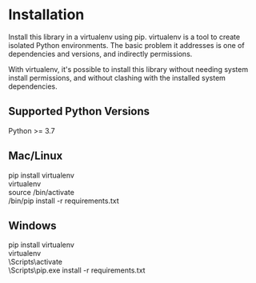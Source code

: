 # Installation

Install this library in a virtualenv using pip. virtualenv is a tool to create isolated Python environments. The basic problem it addresses is one of dependencies and versions, and indirectly permissions.

With virtualenv, it's possible to install this library without needing system install permissions, and without clashing with the installed system dependencies.

## Supported Python Versions

Python >= 3.7

## Mac/Linux

pip install virtualenv <br>
virtualenv <your-env> <br>
source <your-env>/bin/activate <br>
<your-env>/bin/pip install -r requirements.txt 

## Windows

pip install virtualenv <br>
virtualenv <your-env> <br>
<your-env>\Scripts\activate <br>
<your-env>\Scripts\pip.exe install -r requirements.txt 
